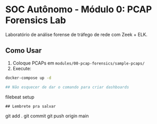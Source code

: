 # SOC Autônomo - Módulo 0: PCAP Forensics Lab

Laboratório de análise forense de tráfego de rede com Zeek + ELK.

## Como Usar
1. Coloque PCAPs em `modules/00-pcap-forensics/sample-pcaps/`
2. Execute:
```bash
docker-compose up -d

## Não esquecer de dar o comando para criar dashboards

```
filebeat setup
```
## Lembrete pra salvar

```
git add .
git commit
git push origin main
```
